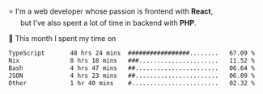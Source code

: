 ⭐ I'm a web developer whose passion is frontend with <b>React</b>,<br/>
&nbsp; &nbsp; &nbsp; but I've also spent a lot of time in backend with <b>PHP</b>.

📅 This month I spent my time on

<!--START_SECTION:waka-->

```txt
TypeScript       48 hrs 24 mins  #################........   67.09 %
Nix              8 hrs 18 mins   ###......................   11.52 %
Bash             4 hrs 47 mins   ##.......................   06.64 %
JSON             4 hrs 23 mins   ##.......................   06.09 %
Other            1 hr 40 mins    #........................   02.32 %
```

<!--END_SECTION:waka-->
